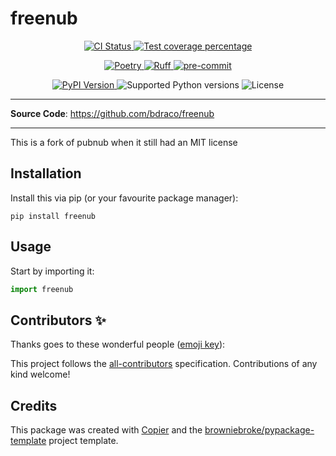 # freenub

<p align="center">
  <a href="https://github.com/bdraco/freenub/actions/workflows/ci.yml?query=branch%3Amain">
    <img src="https://img.shields.io/github/actions/workflow/status/bdraco/freenub/ci.yml?branch=main&label=CI&logo=github&style=flat-square" alt="CI Status" >
  </a>
  <a href="https://codecov.io/gh/bdraco/freenub">
    <img src="https://img.shields.io/codecov/c/github/bdraco/freenub.svg?logo=codecov&logoColor=fff&style=flat-square" alt="Test coverage percentage">
  </a>
</p>
<p align="center">
  <a href="https://python-poetry.org/">
    <img src="https://img.shields.io/endpoint?url=https://python-poetry.org/badge/v0.json" alt="Poetry">
  </a>
  <a href="https://github.com/astral-sh/ruff">
    <img src="https://img.shields.io/endpoint?url=https://raw.githubusercontent.com/astral-sh/ruff/main/assets/badge/v2.json" alt="Ruff">
  </a>
  <a href="https://github.com/pre-commit/pre-commit">
    <img src="https://img.shields.io/badge/pre--commit-enabled-brightgreen?logo=pre-commit&logoColor=white&style=flat-square" alt="pre-commit">
  </a>
</p>
<p align="center">
  <a href="https://pypi.org/project/freenub/">
    <img src="https://img.shields.io/pypi/v/freenub.svg?logo=python&logoColor=fff&style=flat-square" alt="PyPI Version">
  </a>
  <img src="https://img.shields.io/pypi/pyversions/freenub.svg?style=flat-square&logo=python&amp;logoColor=fff" alt="Supported Python versions">
  <img src="https://img.shields.io/pypi/l/freenub.svg?style=flat-square" alt="License">
</p>

---

**Source Code**: <a href="https://github.com/bdraco/freenub" target="_blank">https://github.com/bdraco/freenub </a>

---

This is a fork of pubnub when it still had an MIT license

## Installation

Install this via pip (or your favourite package manager):

`pip install freenub`

## Usage

Start by importing it:

```python
import freenub
```

## Contributors ✨

Thanks goes to these wonderful people ([emoji key](https://allcontributors.org/docs/en/emoji-key)):

<!-- prettier-ignore-start -->
<!-- ALL-CONTRIBUTORS-LIST:START - Do not remove or modify this section -->
<!-- markdownlint-disable -->
<!-- markdownlint-enable -->
<!-- ALL-CONTRIBUTORS-LIST:END -->
<!-- prettier-ignore-end -->

This project follows the [all-contributors](https://github.com/all-contributors/all-contributors) specification. Contributions of any kind welcome!

## Credits

This package was created with
[Copier](https://copier.readthedocs.io/) and the
[browniebroke/pypackage-template](https://github.com/browniebroke/pypackage-template)
project template.
